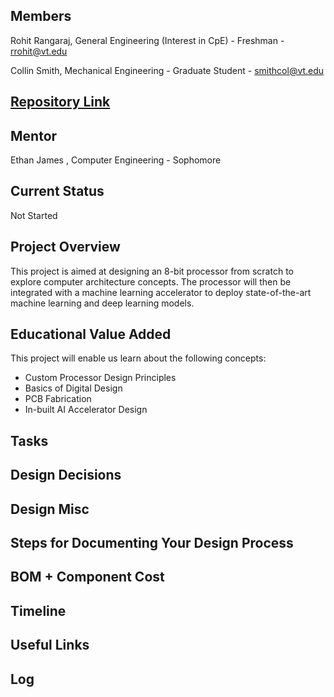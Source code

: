 ## Members

Rohit Rangaraj, General Engineering (Interest in CpE) - Freshman - rrohit@vt.edu

Collin Smith, Mechanical Engineering - Graduate Student - smithcol@vt.edu

## <a class="button is-link" href="https://github.com/Rohit-Rangaraj/8-bit-computer-rangaraj-smith" >Repository Link</a>

## Mentor

Ethan James , Computer Engineering - Sophomore

## Current Status

Not Started

## Project Overview

This project is aimed at designing an 8-bit processor from scratch to explore computer architecture concepts. The processor will then be integrated with a machine learning accelerator to deploy state-of-the-art machine learning and deep learning models.

## Educational Value Added

This project will enable us learn about the following concepts:

<ul>
<li> Custom Processor Design Principles
<li> Basics of Digital Design
<li> PCB Fabrication
<li> In-built AI Accelerator Design
</ul>

## Tasks

## Design Decisions

## Design Misc

## Steps for Documenting Your Design Process

## BOM + Component Cost

## Timeline

## Useful Links

## Log
